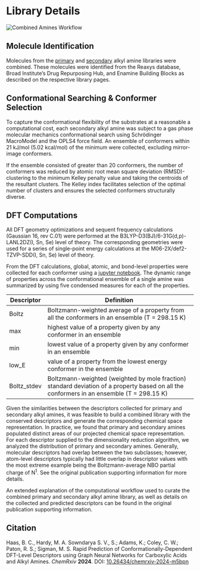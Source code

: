 # Library Details

<div class="centered-container">
     <img src="/amines/content/combined-amines-workflow.png" alt="Combined Amines Workflow" class="responsive-image">
</div>

## Molecule Identification

Molecules from the [primary](https://descriptor-libraries.molssi.org/primary-amines) and [secondary](https://descriptor-libraries.molssi.org/primary-amines) alkyl amine libraries were combined. These molecules were identified from the Reaxys database, Broad Institute’s Drug Repurposing Hub, and Enamine Building Blocks as described on the respective library pages. 

## Conformational Searching & Conformer Selection

To capture the conformational flexibility of the substrates at a reasonable a computational cost, each secondary alkyl amine was subject to a gas phase molecular mechanics conformational search using Schrödinger MacroModel and the OPLS4 force field.  An ensemble of conformers within 21 kJ/mol (5.02 kcal/mol) of the minimum were collected, excluding mirror-image conformers. 

If the ensemble consisted of greater than 20 conformers, the number of conformers was reduced by atomic root mean square deviation (RMSD)-clustering to the minimum Kelley penalty value and taking the centroids of the resultant clusters. The Kelley index facilitates selection of the optimal number of clusters and ensures the selected conformers structurally diverse.

## DFT Computations

All DFT geometry optimizations and sequent frequency calculations (Gaussian 16, rev C.01) were performed at the B3LYP-D3(BJ)/6-31G(d,p)-LANL2DZ(I, Sn, Se) level of theory. The corresponding geometries were used for a series of single-point energy calculations at the M06-2X/def2-TZVP-SDD(I, Sn, Se) level of theory. 

From the DFT calculations, global, atomic, and bond-level properties were collected for each conformer using a [jupyter notebook](https://github.com/nsf-c-cas/AcidAmine_Descriptor_Predict/tree/main/get_properties_examples). The dynamic range of properties across the conformational ensemble of a single amine was summarized by using five condensed measures for each of the properties.

| Descriptor              | Definition                                                                                      |
| ----------------------- | ------------------------------------------------------------------------------------------------|
| Boltz                   | Boltzmann-weighted average of a property from all the conformers in an ensemble (T = 298.15 K)  |
| max                     | highest value of a property given by any conformer in an ensemble                               |
| min                     | lowest value of a property given by any conformer in an ensemble                                |
| low_E                   | value of a property from the lowest energy conformer in the ensemble                            |
| Boltz_stdev             | Boltzmann-weighted (weighted by mole fraction) standard deviation of a property based on all the conformers in an ensemble (T = 298.15 K) |

Given the similarities between the descriptors collected for primary and secondary alkyl amines, it was feasible to build a combined library with the conserved descriptors and generate the corresponding chemical space representation. In practice, we found that primary and secondary amines populated distinct areas of our projected chemical space representation. For each descriptor supplied to the dimensionality reduction algorithm, we analyzed the distribution of primary and secondary amines. Generally, molecular descriptors had overlap between the two subclasses; however, atom-level descriptors typically had little overlap in descriptor values with the most extreme example being the Boltzmann-average NBO partial charge of N<sup>1</sup>. See the original publication supporting information for more details.

An extended explanation of the computational workflow used to curate the combined primary and secondary alkyl amine library, as well as details on the collected and predicted descriptors can be found in the original publication supporting information.

## Citation
Haas, B. C., Hardy, M. A. Sowndarya S. V., S.; Adams, K.; Coley, C. W.; Paton, R. S.; Sigman, M. S. Rapid Prediction of Conformationally-Dependent DFT-Level Descriptors using Graph Neural Networks for Carboxylic Acids and Alkyl Amines. *ChemRxiv* **2024**. DOI: [10.26434/chemrxiv-2024-m5bpn](https://doi.org/10.26434/chemrxiv-2024-m5bpn)
